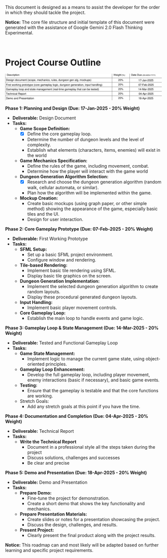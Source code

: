 This document is designed as a means to assist the developer for the order in which they should tackle the project.

**Notice:** The core file structure and initial template of this document were generated with the assistance of Google Gemini 2.0 Flash Thinking Experimental.

<br>

<body>
    <h1>Project Course Outline</h1>
    <img src="Source_Images/initial_project_structure.png" alt="Project Course Outline">
</body>


**Phase 1: Planning and Design (Due: 17-Jan-2025 - 20% Weight)**

*   **Deliverable:** Design Document
*   **Tasks:**
    *   **Game Scope Definition:**
        *   [x] Define the core gameplay loop.
        *   Determine the number of dungeon levels and the level of complexity.
        *   Establish what elements (characters, items, enemies) will exist in the world
    *   **Game Mechanics Specification:**
        *   Define the rules of the game, including movement, combat.
        *   Determine how the player will interact with the game world
    *   **Dungeon Generation Algorithm Selection:**
        *   [x] Research and choose the dungeon generation algorithm (random walk, cellular automata, or similar).  
        *   Plan how the algorithm will be implemented within the game. 
    *   **Mockup Creation:**
        *   Create basic mockups (using graph paper, or other simple method) showing the appearance of the game, especially basic tiles and the UI.
        *   Design for user interaction.

**Phase 2: Core Gameplay Prototype (Due: 07-Feb-2025 - 20% Weight)**

*   **Deliverable:** First Working Prototype
*   **Tasks:**
    *   **SFML Setup:**
        *   Set up a basic SFML project environment.
        *   Configure window and rendering.
    *   **Tile-based Rendering:**
        *   Implement basic tile rendering using SFML.
        *   Display basic tile graphics on the screen.
    *   **Dungeon Generation Implementation:**
        *   Implement the selected dungeon generation algorithm to create random layouts.
        *   Display these procedural generated dungeon layouts.
    *   **Input Handling:**
        *   Implement basic player movement controls.
    *   **Core Gameplay Loop:**
        *   Establish the main loop to handle events and game logic. 

**Phase 3: Gameplay Loop & State Management (Due: 14-Mar-2025 - 20% Weight)**

*   **Deliverable:** Tested and Functional Gameplay Loop
*   **Tasks:**
    *   **Game State Management:**
        *   Implement logic to manage the current game state, using object-oriented principles.
    *   **Gameplay Loop Enhancement:**
        *   Develop the full gameplay loop, including player movement, enemy interactions (basic if necessary), and basic game events.
    *   **Testing:**
        *   Ensure that the gameplay is testable and that the core functions are working.
	- Stretch Goals:
		-  Add any stretch goals at this point if you have the time.


**Phase 4: Documentation and Completion (Due: 04-Apr-2025 - 20% Weight)**

*   **Deliverable:** Technical Report
*   **Tasks:**
    *   **Write the Technical Report**
        *   Document in a professional style all the steps taken during the project
        *   Discuss solutions, challenges and successes
        *   Be clear and precise


**Phase 5: Demo and Presentation (Due: 18-Apr-2025 - 20% Weight)**

*   **Deliverable:** Demo and Presentation
*   **Tasks:**
    *   **Prepare Demo:**
        *   Fine-tune the project for demonstration.
        *   Create a short demo that shows the key functionality and mechanics.
    *   **Prepare Presentation Materials:**
        *   Create slides or notes for a presentation showcasing the project.
        *   Discuss the design, challenges, and results.
    *   **Present Project:**
        *  Clearly present the final product along with the project results.


**Notice:** This roadmap can and most likely will be adapted based on further learning and specific project requirements.
